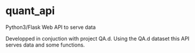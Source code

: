 # quant_api
Python3/Flask Web API to serve data

Developped in conjuction with project QA.d. Using the QA.d dataset this API serves data and some functions.
